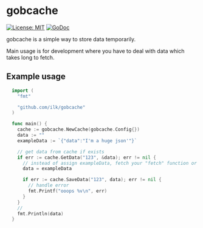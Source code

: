 # gobcache

[![License: MIT](https://img.shields.io/badge/License-MIT-yellow.svg)](https://opensource.org/licenses/MIT)
[![GoDoc](https://godoc.org/github.com/ilk/gobcache?status.svg)](https://godoc.org/github.com/ilk/gobcache)

gobcache is a simple way to store data temporarily.

Main usage is for development where you have to deal with data which takes long to fetch.

## Example usage
```go
  import (
    "fmt"

    "github.com/ilk/gobcache"
  )

  func main() {
    cache := gobcache.NewCache(gobcache.Config{})
    data := ""
    exampleData := `{"data":"I'm a huge json'"}`

    // get data from cache if exists
    if err := cache.GetData("123", &data); err != nil {
      // instead of assign exampleData, fetch your "fetch" function or whatever
      data = exampleData

      if err := cache.SaveData("123", data); err != nil {
        // handle error
        fmt.Printf("ooops %v\n", err)
      }
    }
    //
    fmt.Println(data)
  }
```
